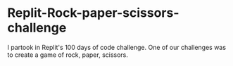 # Replit-Rock-paper-scissors-challenge
I partook in Replit's 100 days of code challenge. One of our challenges was to create a game of rock, paper, scissors. 
